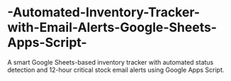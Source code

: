 # -Automated-Inventory-Tracker-with-Email-Alerts-Google-Sheets-Apps-Script-
A smart Google Sheets-based inventory tracker with automated status detection and 12-hour critical stock email alerts using Google Apps Script.
